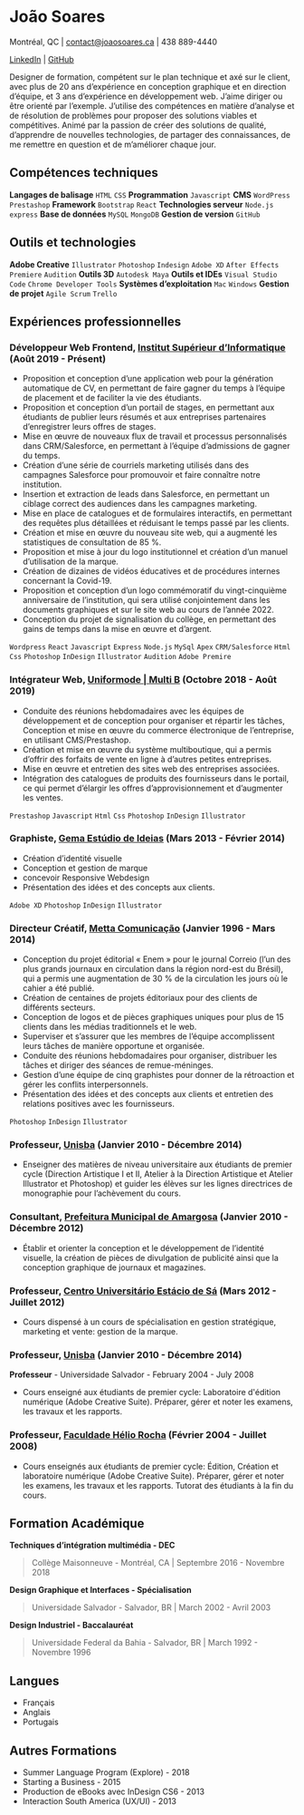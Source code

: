 # João Soares
Montréal, QC    |     contact@joaosoares.ca       |     438 889-4440

[LinkedIn](https://www.linkedin.com/in/joaogsoares/) | [GitHub](https://github.com/jgsoares)

Designer de formation, compétent sur le plan technique et axé sur le client, avec plus de 20 ans d’expérience en conception graphique et en direction d’équipe, et 3 ans d’expérience en développement web. J’aime diriger ou être orienté par l’exemple. J’utilise des compétences en matière d’analyse et de résolution de problèmes pour proposer des solutions viables et compétitives. Animé par la passion de créer des solutions de qualité, d’apprendre de nouvelles technologies, de partager des connaissances, de me remettre en question et de m’améliorer chaque jour.


## Compétences techniques

**Langages de balisage** `HTML` `CSS`
**Programmation** `Javascript`
**CMS** `WordPress` `Prestashop`
**Framework** `Bootstrap` `React`
**Technologies serveur** `Node.js` `express`
**Base de données** `MySQL` `MongoDB`
**Gestion de version** `GitHub`

## Outils et technologies

**Adobe Creative** `Illustrator` `Photoshop` `Indesign` `Adobe XD` `After Effects` `Premiere` `Audition`
**Outils 3D** `Autodesk Maya`
**Outils et IDEs** `Visual Studio Code` `Chrome Developer Tools`
**Systèmes d’exploitation** `Mac` `Windows`
**Gestion de projet** `Agile Scrum` `Trello`


## Expériences professionnelles

### Développeur Web Frontend, [Institut Supérieur d’Informatique](https://isi-mtl.com/) (Août 2019 - Présent)

* Proposition et conception d’une application web pour la génération automatique de CV, en permettant de faire gagner du temps à l’équipe de placement et de faciliter la vie des étudiants.
* Proposition et conception d’un portail de stages, en permettant aux étudiants de publier leurs résumés et aux entreprises partenaires d’enregistrer leurs offres de stages.
* Mise en œuvre de nouveaux flux de travail et processus personnalisés dans CRM/Salesforce, en permettant à l’équipe d’admissions de gagner du temps.
* Création d’une série de courriels marketing utilisés dans des campagnes Salesforce pour promouvoir et faire connaître notre institution.
* Insertion et extraction de leads dans Salesforce, en permettant un ciblage correct des audiences dans les campagnes marketing.
* Mise en place de catalogues et de formulaires interactifs, en permettant des requêtes plus détaillées et réduisant le temps passé par les clients.
* Création et mise en œuvre du nouveau site web, qui a augmenté les statistiques de consultation de 85 %.
* Proposition et mise à jour du logo institutionnel et création d’un manuel d’utilisation de la marque.
* Création de dizaines de vidéos éducatives et de procédures internes concernant la Covid-19.
* Proposition et conception d’un logo commémoratif du vingt-cinquième anniversaire de l’institution, qui sera utilisé conjointement dans les documents graphiques et sur le site web au cours de l’année 2022.
* Conception du projet de signalisation du collège, en permettant des gains de temps dans la mise en œuvre et d’argent.

`Wordpress` `React` `Javascript` `Express` `Node.js` `MySql` `Apex` `CRM/Salesforce` `Html` `Css` `Photoshop` `InDesign` `Illustrator` `Audition` `Adobe Premire`

### Intégrateur Web, [Uniformode | Multi B](https://uniformode.ca/) (Octobre 2018 - Août 2019)

* Conduite des réunions hebdomadaires avec les équipes de développement et de conception pour organiser et répartir les tâches, Conception et mise en œuvre du commerce électronique de l’entreprise, en utilisant CMS/Prestashop.
* Création et mise en œuvre du système multiboutique, qui a permis d’offrir des forfaits de vente en ligne à d’autres petites entreprises.
* Mise en œuvre et entretien des sites web des entreprises associées.
* Intégration des catalogues de produits des fournisseurs dans le portail, ce qui permet d’élargir les offres d’approvisionnement et d’augmenter les ventes.

`Prestashop` `Javascript` `Html` `Css` `Photoshop` `InDesign` `Illustrator`

### Graphiste, [Gema Estúdio de Ideias]() (Mars 2013 - Février 2014)

* Création d’identité visuelle
* Conception et gestion de marque
* concevoir Responsive Webdesign
* Présentation des idées et des concepts aux clients.

`Adobe XD` `Photoshop` `InDesign` `Illustrator`

### Directeur Créatif, [Metta Comunicação]() (Janvier 1996 - Mars 2014)

* Conception du projet éditorial « Enem » pour le journal Correio (l’un des plus grands journaux en circulation dans la région nord-est du Brésil), qui a permis une augmentation de 30 % de la circulation les jours où le cahier a été publié.
* Création de centaines de projets éditoriaux pour des clients de différents secteurs.
* Conception de logos et de pièces graphiques uniques pour plus de 15 clients dans les médias traditionnels et le web.
* Superviser et s’assurer que les membres de l’équipe accomplissent leurs tâches de manière opportune et organisée.
* Conduite des réunions hebdomadaires pour organiser, distribuer les tâches et diriger des séances de remue-méninges.
* Gestion d’une équipe de cinq graphistes pour donner de la rétroaction et gérer les conflits interpersonnels.
* Présentation des idées et des concepts aux clients et entretien des relations positives avec les fournisseurs.
 
`Photoshop` `InDesign` `Illustrator`


### Professeur, [Unisba](https://unisba.edu.br/) (Janvier 2010 - Décembre 2014)

* Enseigner des matières de niveau universitaire aux étudiants de premier cycle
(Direction Artistique I et II, Atelier à la Direction Artistique et Atelier Illustrator et Photoshop) et guider les élèves sur les lignes directrices de monographie pour l’achèvement du cours.

### Consultant, [Prefeitura Municipal de Amargosa](http://amargosa.ba.gov.br/) (Janvier 2010 - Décembre 2012)

* Établir et orienter la conception et le développement de l’identité visuelle, la création de pièces de divulgation de publicité ainsi que la conception graphique de journaux et magazines.


### Professeur, [Centro Universitário Estácio de Sá](https://portal.estacio.br/unidades/centro-universit%C3%A1rio-est%C3%A1cio-da-bahia/) (Mars 2012 - Juillet 2012)

* Cours dispensé à un cours de spécialisation en gestion stratégique, marketing et vente: gestion de la marque.

### Professeur, [Unisba](https://www.unifacs.br/) (Janvier 2010 - Décembre 2014)
**Professeur** - Universidade Salvador - February 2004 - July 2008

* Cours enseigné aux étudiants de premier cycle: Laboratoire d'édition numérique (Adobe Creative Suite). Préparer, gérer et noter les examens, les travaux et les rapports.


### Professeur, [Faculdade Hélio Rocha]() (Février 2004 - Juillet 2008)

* Cours enseignés aux étudiants de premier cycle: Édition, Création et laboratoire numérique (Adobe Creative Suite). Préparer, gérer et noter les examens, les travaux et les rapports. Tutorat des étudiants à la fin du cours.



## Formation Académique

**Techniques d’intégration multimédia - DEC**
> Collège Maisonneuve - Montréal, CA | Septembre 2016 - Novembre 2018

**Design Graphique et Interfaces - Spécialisation**
> Universidade Salvador - Salvador, BR | March 2002 - Avril 2003

**Design Industriel - Baccalauréat**
> Universidade Federal da Bahia - Salvador, BR | March 1992 - Novembre 1996


## Langues

* Français
* Anglais
* Portugais


## Autres Formations

* Summer Language Program (Explore) - 2018
* Starting a Business - 2015
* Production de eBooks avec InDesign CS6 - 2013
* Interaction South America (UX/UI) - 2013
